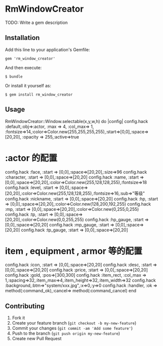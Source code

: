 # RmWindowCreator

TODO: Write a gem description

## Installation

Add this line to your application's Gemfile:

    gem 'rm_window_creator'

And then execute:

    $ bundle

Or install it yourself as:

    $ gem install rm_window_creator

## Usage

RmWindowCreator::Window.selectable(x,y,w,h) do |config|
config.hack         :default,:obj=>:actor, :max => 4, :col_max=> 1,
                    :fontsize=>14,:color=>Color.new(255,255,255,255),:start=>[0,0],:space=>[20,20],
                    :opacity => 255,:active=>true
# :actor 的配置
config.hack         :face,      :start => [0,0],:space=>[20,20],:size=>96
config.hack         :character, :start => [0,0],:space=>[20,20]
config.hack         :name,      :start => [0,0],:space=>[20,20],:color=>Color.new(255,128,128,255),:fontsize=>18
config.hack         :level,     :start => [0,0],:space=>[20,20],:color=>Color.new(255,128,128,255),:fontsize=>16,:sub=>"等级"
config.hack         :nickname,  :start => [0,0],:space=>[20,20]
config.hack         :hp,        :start => [0,0],:space=>[20,20],:color=>Color.new(128,200,192,255)
config.hack         :mp,        :start => [0,0],:space=>[20,20],:color=>Color.new(0,255,0,255)
config.hack         :tp,        :start => [0,0],:space=>[20,20],:color=>Color.new(0,0,255,255)
config.hack         :hp_gauge,  :start => [0,0],:space=>[20,20]
config.hack         :mp_gauge,  :start => [0,0],:space=>[20,20]
config.hack         :tp_gauge,  :start => [0,0],:space=>[20,20]

# item , equipment , armor 等的配置
config.hack         :icon,      :start => [0,0],:space=>[20,20]
config.hack         :desc,      :start => [0,0],:space=>[20,20]
config.hack         :price,     :start => [0,0],:space=>[20,20]
config.hack         :gold,      :pos=>[300,300]
config.hack         :item_rect, :col_max => 1,:spacing=>32,:item_max=>4,:item_height=>32,:item_width=>32
config.hack         :background,:btm=>"system/xxx.jpg",:x=>0,:y=>0
config.hack         :handler,   :ok => method(:command_ok),:cancel=> method(:command_cancel)
end
 
## Contributing

1. Fork it
2. Create your feature branch (`git checkout -b my-new-feature`)
3. Commit your changes (`git commit -am 'Add some feature'`)
4. Push to the branch (`git push origin my-new-feature`)
5. Create new Pull Request
